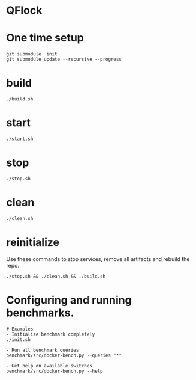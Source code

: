 # QFlock

# One time setup

```shell
git submodule  init
git submodule update --recursive --progress
```

# build
```shell
./build.sh
```
# start
```shell
./start.sh
```
# stop
```shell
./stop.sh
```
# clean
```shell
./clean.sh
```
# reinitialize
Use these commands to stop services, remove all artifacts and rebuild the repo.
```shell
./stop.sh && ./clean.sh && ./build.sh
```

# Configuring and running benchmarks.
```shell
# Examples
- Initialize benchmark completely
./init.sh

- Run all benchmark queries
benchmark/src/docker-bench.py --queries "*"

- Get help on available switches
benchmark/src/docker-bench.py --help
```

